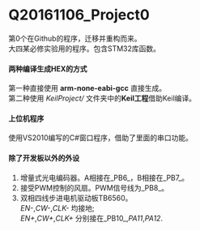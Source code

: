 # Q20161106_Project0 
第0个在Github的程序，迁移并重构而来。   
大四某必修实验用的程序。包含STM32库函数。

#### 两种编译生成HEX的方式
第一种直接使用 **arm-none-eabi-gcc** 直接生成。   
第二种使用 _KeilProject/_ 文件夹中的**Keil工程**借助Keil编译。

#### 上位机程序
使用VS2010编写的C#窗口程序，借助了里面的串口功能。

#### 除了开发板以外的外设
1. 增量式光电编码器。A相接在_PB6_，B相接在_PB7_。     
2. 接受PWM控制的风扇。PWM信号线为_PB8_。    
3. 双相四线步进电机驱动板TB6560。   
   _EN-_,_CW-_,_CLK-_ 均接地;   
   _EN+_,_CW+_,_CLK+_ 分别接在_PB10_,_PA11_,_PA12_.
